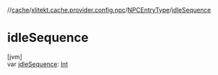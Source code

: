 //[cache](../../../index.md)/[xlitekt.cache.provider.config.npc](../index.md)/[NPCEntryType](index.md)/[idleSequence](idle-sequence.md)

# idleSequence

[jvm]\
var [idleSequence](idle-sequence.md): [Int](https://kotlinlang.org/api/latest/jvm/stdlib/kotlin/-int/index.html)
